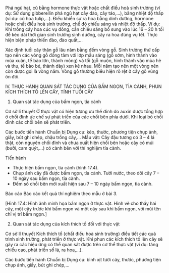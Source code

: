 Phá ngủ hạt, củ bằng hormone thực vật hoặc chất điều hoà sinh trưởng (ví dụ: Sử dụng gibberellin phá ngủ hạt cây đào, cây táo,...), bằng nhiệt độ thấp (ví dụ: củ hoa tulip,...). Điều khiển sự ra hoa bằng dinh dưỡng, hormone hoặc chất điều hoà sinh trưởng, chế độ chiếu sáng và nhiệt độ thấp. Ví dụ: Khi trồng cây hoa cúc vụ đông, cần chiếu sáng bổ sung vào lúc 16 – 20 h tối để kéo dài thời gian sinh trưởng sinh dưỡng, cây ra hoa đúng vụ tết. Thực hiện biện pháp thiến đào, đào quất,...

Xác định tuổi cây thân gỗ lâu năm bằng đếm vòng gỗ. Sinh trưởng thứ cấp tạo nên các vòng gỗ đồng tâm với lớp mẫu sáng (gỗ sớm, hình thành vào mùa xuân, tế bào lớn, thành mỏng) và tối (gỗ muộn, hình thành vào mùa hè và thu, tế bào bé, thành dày) xen kẽ nhau. Mỗi năm tạo nên một vòng nên còn được gọi là vòng năm. Vòng gỗ thường biểu hiện rõ rệt ở cây gỗ vùng ôn đới.

IV. THỰC HÀNH QUAN SÁT TÁC DỤNG CỦA BẤM NGỌN, TỈA CÀNH, PHUN KÍCH THÍCH TỐ LÊN CÂY, TÍNH TUỔI CÂY

1. Quan sát tác dụng của bấm ngọn, tỉa cành

Cơ sở lí thuyết
Ở thực vật có hiện tượng ưu thế đỉnh do auxin được tổng hợp ở chồi đỉnh ức chế sự phát triển của các chồi bên phía dưới. Khi loại bỏ chồi đỉnh các chồi bên sẽ phát triển.

Các bước tiến hành
Chuẩn bị
Dụng cụ: kéo, thước, phương tiện chụp ảnh, giấy, bút ghi chép, chậu trồng cây,...
Mẫu vật: Cây đậu tương có 3 – 4 lá thật, còn nguyên chồi đỉnh và chưa xuất hiện chồi bên hoặc cây có múi (bưởi, cam quýt,...) có cành bên với thí nghiệm tỉa cành.

Tiến hành
- Thực hiện bấm ngọn, tỉa cành (hình 17.4).
- Chụp ảnh cây đã được bấm ngọn, tỉa cành. Tưới nước, theo dõi cây 7 – 10 ngày sau bấm ngọn, tỉa cành.
- Đếm số chồi bên mới xuất hiện sau 7 – 10 ngày bấm ngọn, tỉa cành.

Báo cáo
Báo cáo kết quả thí nghiệm theo mẫu ở bài 3.

[Hình 17.4: Hình ảnh minh họa bấm ngọn ở thực vật. Hình vẽ cho thấy hai cây, một cây trước khi bấm ngọn và một cây sau khi bấm ngọn, với mũi tên chỉ vị trí bấm ngọn.]

2. Quan sát tác dụng của kích thích tố đối với thực vật

Cơ sở lí thuyết
Kích thích tố (chất điều hoà sinh trưởng) điều tiết các quá trình sinh trưởng, phát triển ở thực vật. Khi phun các kích thích tố lên cây sẽ gây ra các hiệu ứng có thể quan sát được trên cơ thể thực vật (ví dụ: tăng chiều cao, phát triển số lá, ra hoa,...).

Các bước tiến hành
Chuẩn bị
Dụng cụ: bình xịt tưới cây, thước, phương tiện chụp ảnh, giấy, bút ghi chép,...